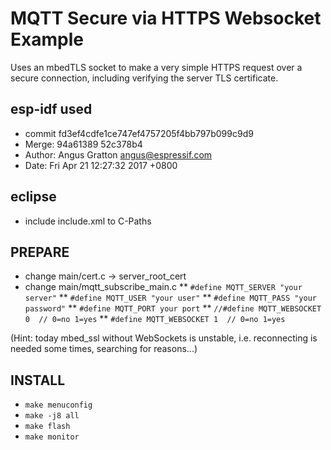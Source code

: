 # MQTT Secure via HTTPS Websocket Example

Uses an mbedTLS socket to make a very simple HTTPS request over a secure connection, including verifying the server TLS certificate.

## esp-idf used
* commit fd3ef4cdfe1ce747ef4757205f4bb797b099c9d9
* Merge: 94a61389 52c378b4
* Author: Angus Gratton <angus@espressif.com>
* Date:   Fri Apr 21 12:27:32 2017 +0800


## eclipse
* include include.xml to C-Paths

## PREPARE
* change main/cert.c -> server_root_cert
* change main/mqtt_subscribe_main.c
** `#define MQTT_SERVER "your server"`
** `#define MQTT_USER "your user"`
** `#define MQTT_PASS "your password"`
** `#define MQTT_PORT your port`
** `//#define MQTT_WEBSOCKET 0  // 0=no 1=yes`
** `#define MQTT_WEBSOCKET 1  // 0=no 1=yes`

(Hint: today mbed_ssl without WebSockets is unstable, i.e. reconnecting is needed some times, searching for reasons...)

## INSTALL
* `make menuconfig`
* `make -j8 all`
* `make flash`
* `make monitor`




